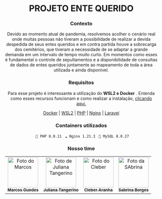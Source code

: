 <div  align="center">
	<h1>PROJETO ENTE QUERIDO</h1>
</div>

<div  align="center">
<h3> Contexto </h3>
<p>
Devido ao momento atual de pandemia, resolvemos acolher o cenário real onde muitas pessoas não tiveram a possibilidade de realizar a devida despedida de seus entes queridos e em contra partida houve a sobrecarga dos cemitérios, que tiveram a necessidade de se adaptar a grande demanda em um intervalo de tempo muito curto. Em momentos como esses é fundamental o controle de sepultamentos e a disponibilidade de consultas de dados de entes queridos juntamente ao mapeamento de toda a área utilizada e ainda disponível.
</p>
</div>

<div  align="center">
<h3> Requisitos </h3>
<p> 
Para esse projeto é interessante a utilização do <strong>WSL2 e Docker</strong> . Entenda como esses recursos funcionam e como realizar a instalação, <a href="https://github.com/codeedu/wsl2-docker-quickstart">clicando aqui.</a> 
</p>
<a href="https://docs.docker.com/engine/install/ubuntu/">Docker</a> 
<span> | </span>
<a href="https://docs.microsoft.com/pt-br/windows/wsl/install">WSL2</a>
<span> | </span>
<a href="https://www.php.net/downloads">PHP</a>
<span> | </span>
<a href="https://www.nginx.com/">Nginx</a>
<span> | </span>
<a href="https://laravel.com/docs/8.x">Laravel</a>
</div>

<div  align="center">
<h3>Containers utilizados</h3>
<div>
<code> 🐘 PHP 8.0.11</code>
<code> ☁ Nginx 1.21.3</code>
<code> 📁 MySQL 8.0.27</code>
</div>

<div  align="center">
<h3> Nosso time</h3>
<table> 
<tr> <td  align="center"> <a  href="#"> <img  src="https://avatars.githubusercontent.com/u/84164595?v=4"  width="100px;"  alt="Foto do Marcos"/> <br> 
<sub> <b>Marcos Guedes</b> </sub> </a> </td> <td  align="center"> <a  href="#"> <img  src="https://avatars.githubusercontent.com/u/46140018?v=4" width="100px;"  alt="Foto de Juliana Tangerino"/> <br> <sub> <b>Juliana Tangerino</b> </sub> </a> </td> <td  align="center"> <a  href="#"> <img  src="https://avatars.githubusercontent.com/u/39919918?v=4"  width="100px;" alt="Foto do Cleber"/><br> <sub> <b>Cleber Aranha</b> </sub> </a> </td> <td  align="center"> <a  href="#"> <img  src="https://i.imgur.com/BPSUfxa.jpg" width="100px;"  alt="Foto da SAbrina"/> <br><sub> <b>Sabrina Borges</b> </sub> </a> </td> 
</table>
</div>
